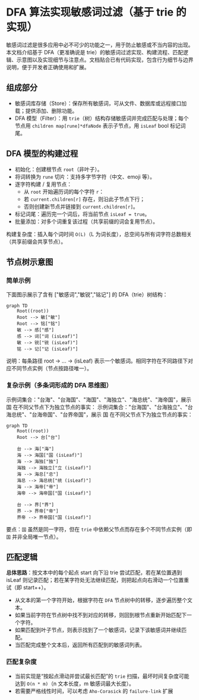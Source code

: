 # DFA 算法实现敏感词过滤（基于 trie 的实现）
敏感词过滤是很多应用中必不可少的功能之一，用于防止敏感或不当内容的出现。本文档介绍基于 DFA（更准确说是 trie）的敏感词过滤实现、构建流程、匹配逻辑、示意图以及实现细节与注意点。文档贴合已有代码实现，包含行为细节与边界说明，便于开发者正确使用和扩展。

## 组成部分
- 敏感词库存储（Store）：保存所有敏感词，可从文件、数据库或远程接口加载；提供添加、删除功能。
- DFA 模型（Filter）：用 `trie`（树）结构存储敏感词并完成匹配与处理；每个节点用 `children map[rune]*dfaNode` 表示子节点，用 `isLeaf` bool 标记词尾。

## DFA 模型的构建过程
- 初始化：创建根节点 `root`（非叶子）。
- 将词转换为 `rune` 切片：支持多字节字符（中文、emoji 等）。
- 逐字符构建 / 复用节点：
  - 从 `root` 开始遍历词的每个字符 `r`：
  - 若 `current.children[r]` 存在，则沿此子节点下行；
  - 否则创建新节点并链接到 `current.children[r]`。
- 标记词尾：遍历完一个词后，将当前节点 `isLeaf = true`。
- 批量添加：对多个词重复该过程（共享前缀的词会复用节点）。

构建复杂度：插入每个词时间 `O(L)`（L 为词长度），总空间与所有词字符总数相关（共享前缀会共享节点）。

## 节点树示意图
### 简单示例
下面图示展示了含有 ["敏感词","敏锐","铭记"] 的 DFA（trie）树结构：
```mermaid
graph TD
    Root((root))
    Root --> 敏["敏"]
    Root --> 铭["铭"]
    敏 --> 感["感"]
    感 --> 词["词 (isLeaf)"]
    敏 --> 锐["锐 (isLeaf)"]
    铭 --> 记["记 (isLeaf)"]
```
说明：每条路径 root -> ... -> (isLeaf) 表示一个敏感词。相同字符在不同路径下对应不同节点实例（节点按路径唯一）。

### 复杂示例（多条词形成的 DFA 思维图）
示例词集合："台海"、"台海国"、"海国"、"海独立"、"海总统"、"海帝国"，展示 国 在不同父节点下为独立节点的事实：
示例词集合："台海国"、"台海独立"、"台海总统"、"台海帝国"、"台界帝国"，展示 国 在不同父节点下为独立节点的事实：
```mermaid
graph TD
    Root((root))
    Root --> 台["台"]

    台 --> 海["海"]
    海 --> 海国["国 (isLeaf)"]           
    海 --> 海独["独"]
    海独 --> 海独立["立 (isLeaf)"]        
    海 --> 海总["总"]
    海总 --> 海总统["统 (isLeaf)"]        
    海 --> 海帝["帝"]
    海帝 --> 海帝国["国 (isLeaf)"]        

    台 --> 界["界"]
    界 --> 界帝["帝"]
    界帝 --> 界帝国["国 (isLeaf)"]             
```
要点：`国` 虽然是同一字符，但在 `trie` 中依赖父节点而存在多个不同节点实例（即 `国` 并非全局唯一节点）。

## 匹配逻辑
**总体思路**：按文本中的每个起点 start 向下沿 trie 尝试匹配，若在某位置遇到 isLeaf 则记录匹配；若在某字符处无法继续匹配，则把起点向右滑动一个位置重试（即 start++）。

- 从文本的第一个字符开始，根据字符在 `DFA` 节点树中的转移，逐步遍历整个文本。
- 如果当前字符在节点树中找不到对应的转移，则回到根节点重新开始匹配下一个字符。
- 如果匹配到叶子节点，则表示找到了一个敏感词，记录下该敏感词并继续匹配。
- 当匹配完成整个文本后，返回所有匹配到的敏感词列表。

### 匹配复杂度
- 当前实现是“按起点滑动并尝试最长匹配”的 `trie` 扫描，最坏时间复杂度可能达到 `O(n * m)`（n 文本长度，m 敏感词最大长度）。
- 若需要严格线性时间，可以考虑 `Aho-Corasick` 的 `failure-link` 扩展

